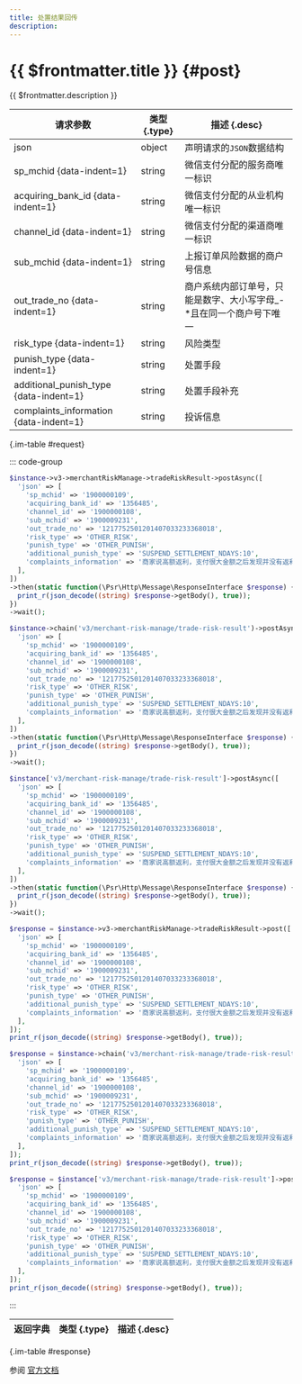 ```yaml
---
title: 处置结果回传
description: 
---
```


# {{ $frontmatter.title }} {#post}

{{ $frontmatter.description }}

| 请求参数 | 类型 {.type} | 描述 {.desc}
| --- | --- | ---
| json | object | 声明请求的`JSON`数据结构
| sp_mchid {data-indent=1} | string | 微信支付分配的服务商唯一标识
| acquiring_bank_id {data-indent=1} | string | 微信支付分配的从业机构唯一标识
| channel_id {data-indent=1} | string | 微信支付分配的渠道商唯一标识
| sub_mchid {data-indent=1} | string | 上报订单风险数据的商户号信息
| out_trade_no {data-indent=1} | string | 商户系统内部订单号，只能是数字、大小写字母_-*且在同一个商户号下唯一
| risk_type {data-indent=1} | string | 风险类型
| punish_type {data-indent=1} | string | 处置手段
| additional_punish_type {data-indent=1} | string | 处置手段补充
| complaints_information {data-indent=1} | string | 投诉信息

{.im-table #request}

::: code-group

```php [异步纯链式]
$instance->v3->merchantRiskManage->tradeRiskResult->postAsync([
  'json' => [
    'sp_mchid' => '1900000109',
    'acquiring_bank_id' => '1356485',
    'channel_id' => '1900000108',
    'sub_mchid' => '1900009231',
    'out_trade_no' => '1217752501201407033233368018',
    'risk_type' => 'OTHER_RISK',
    'punish_type' => 'OTHER_PUNISH',
    'additional_punish_type' => 'SUSPEND_SETTLEMENT_NDAYS:10',
    'complaints_information' => '商家说高额返利，支付很大金额之后发现并没有返利，是骗子',
  ],
])
->then(static function(\Psr\Http\Message\ResponseInterface $response) {
  print_r(json_decode((string) $response->getBody(), true));
})
->wait();
```

```php [异步声明式]
$instance->chain('v3/merchant-risk-manage/trade-risk-result')->postAsync([
  'json' => [
    'sp_mchid' => '1900000109',
    'acquiring_bank_id' => '1356485',
    'channel_id' => '1900000108',
    'sub_mchid' => '1900009231',
    'out_trade_no' => '1217752501201407033233368018',
    'risk_type' => 'OTHER_RISK',
    'punish_type' => 'OTHER_PUNISH',
    'additional_punish_type' => 'SUSPEND_SETTLEMENT_NDAYS:10',
    'complaints_information' => '商家说高额返利，支付很大金额之后发现并没有返利，是骗子',
  ],
])
->then(static function(\Psr\Http\Message\ResponseInterface $response) {
  print_r(json_decode((string) $response->getBody(), true));
})
->wait();
```

```php [异步属性式]
$instance['v3/merchant-risk-manage/trade-risk-result']->postAsync([
  'json' => [
    'sp_mchid' => '1900000109',
    'acquiring_bank_id' => '1356485',
    'channel_id' => '1900000108',
    'sub_mchid' => '1900009231',
    'out_trade_no' => '1217752501201407033233368018',
    'risk_type' => 'OTHER_RISK',
    'punish_type' => 'OTHER_PUNISH',
    'additional_punish_type' => 'SUSPEND_SETTLEMENT_NDAYS:10',
    'complaints_information' => '商家说高额返利，支付很大金额之后发现并没有返利，是骗子',
  ],
])
->then(static function(\Psr\Http\Message\ResponseInterface $response) {
  print_r(json_decode((string) $response->getBody(), true));
})
->wait();
```

```php [同步纯链式]
$response = $instance->v3->merchantRiskManage->tradeRiskResult->post([
  'json' => [
    'sp_mchid' => '1900000109',
    'acquiring_bank_id' => '1356485',
    'channel_id' => '1900000108',
    'sub_mchid' => '1900009231',
    'out_trade_no' => '1217752501201407033233368018',
    'risk_type' => 'OTHER_RISK',
    'punish_type' => 'OTHER_PUNISH',
    'additional_punish_type' => 'SUSPEND_SETTLEMENT_NDAYS:10',
    'complaints_information' => '商家说高额返利，支付很大金额之后发现并没有返利，是骗子',
  ],
]);
print_r(json_decode((string) $response->getBody(), true));
```

```php [同步声明式]
$response = $instance->chain('v3/merchant-risk-manage/trade-risk-result')->post([
  'json' => [
    'sp_mchid' => '1900000109',
    'acquiring_bank_id' => '1356485',
    'channel_id' => '1900000108',
    'sub_mchid' => '1900009231',
    'out_trade_no' => '1217752501201407033233368018',
    'risk_type' => 'OTHER_RISK',
    'punish_type' => 'OTHER_PUNISH',
    'additional_punish_type' => 'SUSPEND_SETTLEMENT_NDAYS:10',
    'complaints_information' => '商家说高额返利，支付很大金额之后发现并没有返利，是骗子',
  ],
]);
print_r(json_decode((string) $response->getBody(), true));
```

```php [同步属性式]
$response = $instance['v3/merchant-risk-manage/trade-risk-result']->post([
  'json' => [
    'sp_mchid' => '1900000109',
    'acquiring_bank_id' => '1356485',
    'channel_id' => '1900000108',
    'sub_mchid' => '1900009231',
    'out_trade_no' => '1217752501201407033233368018',
    'risk_type' => 'OTHER_RISK',
    'punish_type' => 'OTHER_PUNISH',
    'additional_punish_type' => 'SUSPEND_SETTLEMENT_NDAYS:10',
    'complaints_information' => '商家说高额返利，支付很大金额之后发现并没有返利，是骗子',
  ],
]);
print_r(json_decode((string) $response->getBody(), true));
```

:::

| 返回字典 | 类型 {.type} | 描述 {.desc}
| --- | --- | ---

{.im-table #response}

参阅 [官方文档](https://pay.weixin.qq.com/docs/partner/apis/risk-manage/trade-risk-result/create-trade-risk-result.html)
